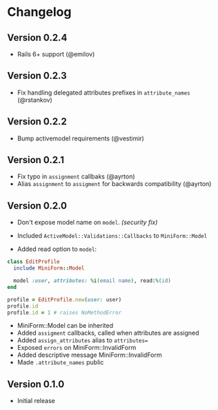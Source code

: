# Changelog

## Version 0.2.4

* Rails 6+ support (@emilov)

## Version 0.2.3

* Fix handling delegated attributes prefixes in `attribute_names` (@rstankov)

## Version 0.2.2

* Bump activemodel requirements (@vestimir)

## Version 0.2.1

* Fix typo in `assignment` callbaks (@ayrton)
* Alias `assignment` to `assigment` for backwards compatibility (@ayrton)

## Version 0.2.0

* Don't expose model name on `model`. _(security fix)_

* Included `ActiveModel::Validations::Callbacks` to `MiniForm::Model`

* Added read option to `model`:

```ruby
class EditProfile
  include MiniForm::Model

  model :user, attributes: %i(email name), read:%(id)
end

profile = EditProfile.new(user: user)
profile.id
profile.id = 1 # raises NoMethodError
```


* MiniForm::Model can be inherited
* Added `assigment` callbacks, called when attributes are assigned
* Added `assign_attributes` alias to `attributes=`
* Exposed `errors` on MiniForm::InvalidForm
* Added descriptive message MiniForm::InvalidForm
* Made `.attribute_names` public

## Version 0.1.0

* Initial release
